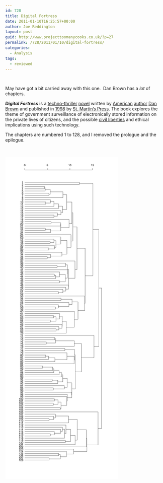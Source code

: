 ```yaml
---
id: 728
title: Digital Fortress
date: 2011-01-10T16:25:57+00:00
author: Joe Reddington
layout: post
guid: http://www.projecttoomanycooks.co.uk/?p=27
permalink: /728/2011/01/10/digital-fortress/
categories:
  - Analysis
tags:
  - reviewed
---
```

&nbsp;

May have got a bit carried away with this one.  Dan Brown has a _lot_ of chapters.

_**Digital Fortress**_ is a [techno-thriller](http://en.wikipedia.org/wiki/Techno-thriller "Techno-thriller") [novel](http://en.wikipedia.org/wiki/Novel "Novel") written by [American](http://en.wikipedia.org/wiki/United_States "United States") [author](http://en.wikipedia.org/wiki/Author "Author") [Dan Brown](http://en.wikipedia.org/wiki/Dan_Brown "Dan Brown") and published in [1998](http://en.wikipedia.org/wiki/1998_in_literature "1998 in literature") by [St. Martin&#8217;s Press](http://en.wikipedia.org/wiki/St._Martin%27s_Press "St. Martin's Press"). The book explores the theme of government surveillance of electronically stored information on the private lives of citizens, and the possible [civil liberties](http://en.wikipedia.org/wiki/Civil_liberties "Civil liberties") and ethical implications using such technology.

The chapters are numbered 1 to 128, and I removed the prologue and the epilogue.

&nbsp;

![Alt text](/assets/uploads/2011/01/Dendrogram-9.png)
